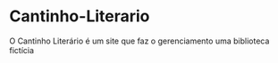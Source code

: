 # Cantinho-Literario
O Cantinho Literário é um site que faz o gerenciamento uma biblioteca fictícia

